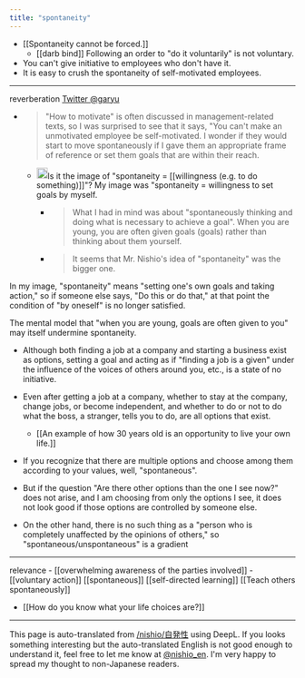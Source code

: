 ```yaml
---
title: "spontaneity"
---
```


- [[Spontaneity cannot be forced.]]
    - [[darb bind]] Following an order to "do it voluntarily" is not voluntary.
- You can't give initiative to employees who don't have it.
- It is easy to crush the spontaneity of self-motivated employees.

-----
reverberation
[Twitter @garyu](https://twitter.com/garyu/status/1055616293628338177)
- > "How to motivate" is often discussed in management-related texts, so I was surprised to see that it says, "You can't make an unmotivated employee be self-motivated. I wonder if they would start to move spontaneously if I gave them an appropriate frame of reference or set them goals that are within their reach.
    - <img src='https://scrapbox.io/api/pages/nishio-en/nishio/icon' alt='nishio.icon' height="19.5"/>Is it the image of "spontaneity = [[willingness (e.g. to do something)]]"? My image was "spontaneity = willingness to set goals by myself.
        - > What I had in mind was about "spontaneously thinking and doing what is necessary to achieve a goal". When you are young, you are often given goals (goals) rather than thinking about them yourself.
        - >  It seems that Mr. Nishio's idea of "spontaneity" was the bigger one.

In my image, "spontaneity" means "setting one's own goals and taking action," so if someone else says, "Do this or do that," at that point the condition of "by oneself" is no longer satisfied.

The mental model that "when you are young, goals are often given to you" may itself undermine spontaneity.
- Although both finding a job at a company and starting a business exist as options, setting a goal and acting as if "finding a job is a given" under the influence of the voices of others around you, etc., is a state of no initiative.
- Even after getting a job at a company, whether to stay at the company, change jobs, or become independent, and whether to do or not to do what the boss, a stranger, tells you to do, are all options that exist.
    - [[An example of how 30 years old is an opportunity to live your own life.]]

- If you recognize that there are multiple options and choose among them according to your values, well, "spontaneous".
- But if the question "Are there other options than the one I see now?" does not arise, and I am choosing from only the options I see, it does not look good if those options are controlled by someone else.

- On the other hand, there is no such thing as a "person who is completely unaffected by the opinions of others," so "spontaneous/unspontaneous" is a gradient
-----

relevance
    - [[overwhelming awareness of the parties involved]]
    - [[voluntary action]]   [[spontaneous]]   [[self-directed learning]]   [[Teach others spontaneously]]

- [[How do you know what your life choices are?]]

---
This page is auto-translated from [/nishio/自発性](https://scrapbox.io/nishio/自発性) using DeepL. If you looks something interesting but the auto-translated English is not good enough to understand it, feel free to let me know at [@nishio_en](https://twitter.com/nishio_en). I'm very happy to spread my thought to non-Japanese readers.